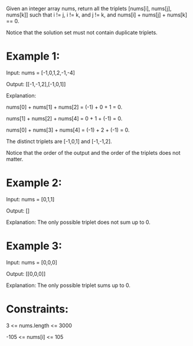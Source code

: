 Given an integer array nums, return all the triplets [nums[i], nums[j], nums[k]] such that i != j, i != k, and j != k, and nums[i] + nums[j] + nums[k] == 0.

Notice that the solution set must not contain duplicate triplets.

 

# Example 1:

Input: nums = [-1,0,1,2,-1,-4]

Output: [[-1,-1,2],[-1,0,1]]

Explanation: 

nums[0] + nums[1] + nums[2] = (-1) + 0 + 1 = 0.

nums[1] + nums[2] + nums[4] = 0 + 1 + (-1) = 0.

nums[0] + nums[3] + nums[4] = (-1) + 2 + (-1) = 0.

The distinct triplets are [-1,0,1] and [-1,-1,2].

Notice that the order of the output and the order of the triplets does not matter.

# Example 2:

Input: nums = [0,1,1]

Output: []

Explanation: The only possible triplet does not sum up to 0.

# Example 3:

Input: nums = [0,0,0]

Output: [[0,0,0]]

Explanation: The only possible triplet sums up to 0.
 

# Constraints:

3 <= nums.length <= 3000

-105 <= nums[i] <= 105
